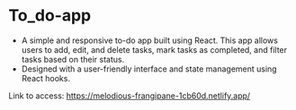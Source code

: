 # To_do-app

* A simple and responsive to-do app built using React. This app allows users to add, edit, and delete tasks, mark tasks as completed, and filter tasks based on their status.
* Designed with a user-friendly interface and state management using React hooks.

Link to access:  https://melodious-frangipane-1cb60d.netlify.app/
